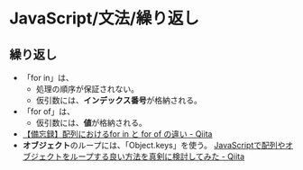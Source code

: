 # JavaScript/文法/繰り返し

## 繰り返し

- 「for in」は、
  - 処理の順序が保証されない。
  - 仮引数には、**インデックス番号**が格納される。
- 「for of」は、
  - 仮引数には、**値**が格納される。
- [【備忘録】配列におけるfor in と for of の違い - Qiita](https://qiita.com/nak435/items/0620284e74138ddb3dd4)
- **オブジェクト**のループには、「Object.keys」を使う。
  [JavaScriptで配列やオブジェクトをループする良い方法を真剣に検討してみた - Qiita](https://qiita.com/endam/items/808a084859e3a101ab8f)

